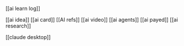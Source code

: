[[ai learn log]]

[[ai idea]]
[[ai card]]
[[AI refs]]
[[ai video]]
[[ai agents]]
[[ai payed]]
[[ai research]]


[[claude desktop]]

